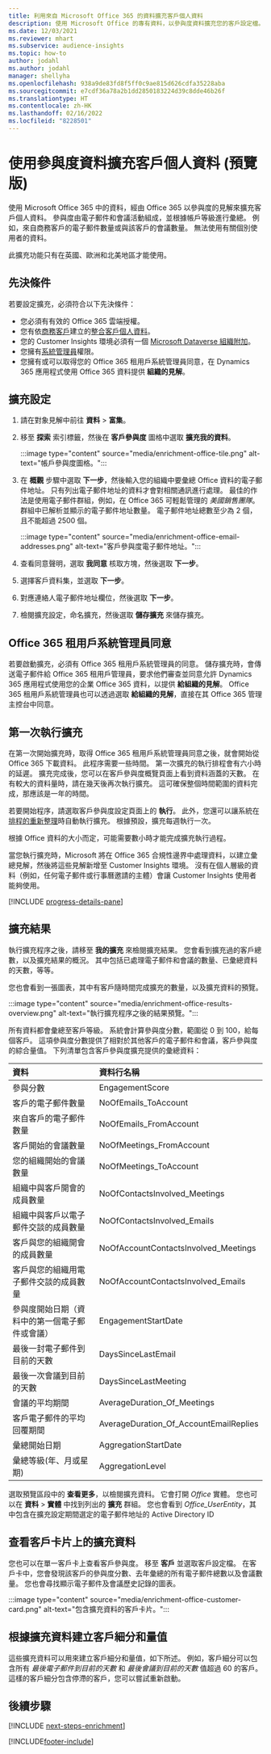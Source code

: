```yaml
---
title: 利用來自 Microsoft Office 365 的資料擴充客戶個人資料
description: 使用 Microsoft Office 的專有資料，以參與度資料擴充您的客戶設定檔。
ms.date: 12/03/2021
ms.reviewer: mhart
ms.subservice: audience-insights
ms.topic: how-to
author: jodahl
ms.author: jodahl
manager: shellyha
ms.openlocfilehash: 938a9de83fd8f5ff0c9ae815d626cdfa35228aba
ms.sourcegitcommit: e7cdf36a78a2b1dd2850183224d39c8dde46b26f
ms.translationtype: HT
ms.contentlocale: zh-HK
ms.lasthandoff: 02/16/2022
ms.locfileid: "8228501"
---
```

# <a name="enrich-customer-profiles-with-engagement-data-preview"></a>使用參與度資料擴充客戶個人資料 (預覽版)

使用 Microsoft Office 365 中的資料，經由 Office 365 以參與度的見解來擴充客戶個人資料。 參與度由電子郵件和會議活動組成，並根據帳戶等級進行彙總。 例如，來自商務客戶的電子郵件數量或與該客戶的會議數量。 無法使用有關個別使用者的資料。 

此擴充功能只有在英國、歐洲和北美地區才能使用。

## <a name="prerequisites"></a>先決條件

若要設定擴充，必須符合以下先決條件：

- 您必須有有效的 Office 365 雲端授權。
- 您有依[商務客戶](work-with-business-accounts.md)建立的[整合客戶個人資料](customer-profiles.md)。
- 您的 Customer Insights 環境必須有一個 [Microsoft Dataverse 組織附加](create-environment.md#step-3-connect-to-microsoft-dataverse)。
- 您擁有[系統管理員](permissions.md#administrator)權限。
- 您擁有或可以取得您的 Office 365 租用戶系統管理員同意，在 Dynamics 365 應用程式使用 Office 365 資料提供 **組織的見解**。

## <a name="configure-the-enrichment"></a>擴充設定

1. 請在對象見解中前往 **資料** > **富集**。

1. 移至 **探索** 索引標籤，然後在 **客戶參與度** 圖格中選取 **擴充我的資料**。

   :::image type="content" source="media/enrichment-office-tile.png" alt-text="帳戶參與度圖格。":::
   
1. 在 **概觀** 步驟中選取 **下一步**，然後輸入您的組織中要彙總 Office 資料的電子郵件地址。 只有列出電子郵件地址的資料才會對相關通訊進行處理。 最佳的作法是使用電子郵件群組，例如，在 Office 365 可輕鬆管理的 *美國銷售團隊*。 群組中已解析並顯示的電子郵件地址數量。 電子郵件地址總數至少為 2 個，且不能超過 2500 個。

   :::image type="content" source="media/enrichment-office-email-addresses.png" alt-text="客戶參與度電子郵件地址。":::

1. 查看同意聲明，選取 **我同意** 核取方塊，然後選取 **下一步**。

1. 選擇客戶資料集，並選取 **下一步**。

1. 對應連絡人電子郵件地址欄位，然後選取 **下一步**。

1. 檢閱擴充設定，命名擴充，然後選取 **儲存擴充** 來儲存擴充。

## <a name="office-365-tenant-administrator-consent"></a>Office 365 租用戶系統管理員同意

若要啟動擴充，必須有 Office 365 租用戶系統管理員的同意。 儲存擴充時，會傳送電子郵件給 Office 365 租用戶管理員，要求他們審查並同意允許 Dynamics 365 應用程式使用您的企業 Office 365 資料，以提供 **給組織的見解**。 Office 365 租用戶系統管理員也可以透過選取 **給組織的見解**，直接在其 Office 365 管理主控台中同意。

## <a name="running-the-enrichment-for-the-first-time"></a>第一次執行擴充

在第一次開始擴充時，取得 Office 365 租用戶系統管理員同意之後，就會開始從 Office 365 下載資料。 此程序需要一些時間。 第一次擴充的執行排程會有六小時的延遲。 擴充完成後，您可以在客戶參與度概覽頁面上看到資料涵蓋的天數。 在有較大的資料量時，請在幾天後再次執行擴充。 這可確保整個時間範圍的資料完成，那應該是一年的時間。

若要開始程序，請選取客戶參與度設定頁面上的 **執行**。 此外，您還可以讓系統在[排程的重新整理](system.md#schedule-tab)時自動執行擴充。 根據預設，擴充每週執行一次。

根據 Office 資料的大小而定，可能需要數小時才能完成擴充執行過程。

當您執行擴充時，Microsoft 將在 Office 365 合規性邊界中處理資料，以建立彙總見解，然後將這些見解新增至 Customer Insights 環境。 沒有在個人層級的資料（例如，任何電子郵件或行事曆邀請的主體）會讓 Customer Insights 使用者能夠使用。 

[!INCLUDE [progress-details-pane](../includes/progress-details-pane.md)]

## <a name="enrichment-results"></a>擴充結果

執行擴充程序之後，請移至 **我的擴充** 來檢閱擴充結果。 您會看到擴充過的客戶總數，以及擴充結果的概況。 其中包括已處理電子郵件和會議的數量、已彙總資料的天數，等等。

您也會看到一張圖表，其中有客戶隨時間完成擴充的數量，以及擴充資料的預覽。  

:::image type="content" source="media/enrichment-office-results-overview.png" alt-text="執行擴充程序之後的結果預覽。":::

所有資料都會彙總至客戶等級。 系統會計算參與度分數，範圍從 0 到 100，給每個客戶。 這項參與度分數提供了相對於其他客戶的電子郵件和會議，客戶參與度的綜合量值。 下列清單包含客戶參與度擴充提供的彙總資料：



| 資料​​                                                                              | 資料行名稱                              |
| :-------------------------------------------------------------------------------- |:---------------------------------------- |
| 參與分數                                                                  |  EngagementScore                         |
| 客戶的電子郵件數量                                                       |  NoOfEmails_ToAccount                    |
| 來自客戶的電子郵件數量                                                     |  NoOfEmails_FromAccount                  | 
| 客戶開始的會議數量                                           |  NoOfMeetings_FromAccount                | 
| 您的組織開始的會議數量                                 |  NoOfMeetings_ToAccount                  | 
| 組織中與客戶開會的成員數量                  |  NoOfContactsInvolved_Meetings           | 
| 組織中與客戶以電子郵件交談的成員數量       |  NoOfContactsInvolved_Emails             | 
| 客戶與您的組織開會的成員數量                  |  NoOfAccountContactsInvolved_Meetings    | 
| 客戶與您的組織用電子郵件交談的成員數量       |  NoOfAccountContactsInvolved_Emails      | 
| 參與度開始日期（資料中的第一個電子郵件或會議）                        |  EngagementStartDate                     | 
| 最後一封電子郵件到目前的天數                                                             |  DaysSinceLastEmail                      | 
| 最後一次會議到目前的天數                                                           |  DaysSinceLastMeeting                    | 
| 會議的平均期間                                                      |  AverageDuration_Of_Meetings             | 
| 客戶電子郵件的平均回覆期間                                    |  AverageDuration_Of_AccountEmailReplies  | 
| 彙總開始日期                                                            |  AggregationStartDate                    | 
| 彙總等級(年、月或星期)                                          |  AggregationLevel                        | 


選取預覽區段中的 **查看更多**，以檢閱擴充資料。 它會打開 *Office* 實體。 您也可以在 **資料** > **實體** 中找到列出的 **擴充** 群組。 您也會看到 *Office_UserEntity*，其中包含在擴充設定期間選定的電子郵件地址的 Active Directory ID 

## <a name="see-enrichment-data-on-the-customer-card"></a>查看客戶卡片上的擴充資料

您也可以在單一客戶卡上查看客戶參與度。 移至 **客戶** 並選取客戶設定檔。 在客戶卡中，您會發現該客戶的參與度分數、去年彙總的所有電子郵件總數以及會議數量。 您也會尋找顯示電子郵件及會議歷史記錄的圖表。

:::image type="content" source="media/enrichment-office-customer-card.png" alt-text="包含擴充資料的客戶卡片。":::

## <a name="create-segments-and-measures-based-on-the-enriched-data"></a>根據擴充資料建立客戶細分和量值

這些擴充資料可以用來建立客戶細分和量值，如下所述。 例如，客戶細分可以包含所有 *最後電子郵件到目前的天數* 和 *最後會議到目前的天數* 值超過 60 的客戶。 這樣的客戶細分包含停滯的客戶，您可以嘗試重新啟動。 

## <a name="next-steps"></a>後續步驟

[!INCLUDE [next-steps-enrichment](../includes/next-steps-enrichment.md)]


[!INCLUDE[footer-include](../includes/footer-banner.md)]
